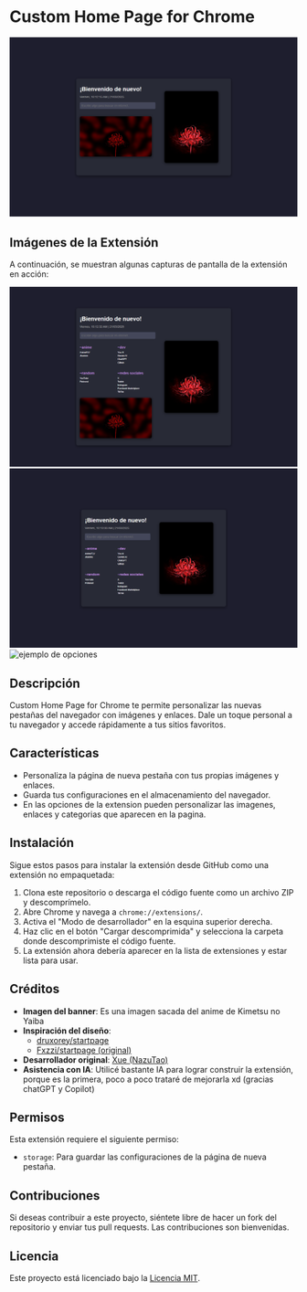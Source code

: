 # Custom Home Page for Chrome

![Custom Home Page for Chrome](https://github.com/NazuTao/anime-homepage-extension/blob/main/images/ejemplo1.png)

## Imágenes de la Extensión

A continuación, se muestran algunas capturas de pantalla de la extensión en acción:

<img src="https://github.com/NazuTao/anime-homepage-extension/blob/main/images/ejemplo2.png" alt="Captura de pantalla 2" width="550">

<img src="https://github.com/NazuTao/anime-homepage-extension/blob/main/images/ejemplo3.png" alt="Captura de pantalla 3" width="550">

<img src="https://github.com/NazuTao/anime-homepage-extension/blob/main/images/opciones.gif" alt="ejemplo de opciones" width="550">

## Descripción

Custom Home Page for Chrome te permite personalizar las nuevas pestañas del navegador con imágenes y enlaces. Dale un toque personal a tu navegador y accede rápidamente a tus sitios favoritos.

## Características

- Personaliza la página de nueva pestaña con tus propias imágenes y enlaces.
- Guarda tus configuraciones en el almacenamiento del navegador.
- En las opciones de la extension pueden personalizar las imagenes, enlaces y categorias que aparecen en la pagina.

## Instalación

Sigue estos pasos para instalar la extensión desde GitHub como una extensión no empaquetada:

1. Clona este repositorio o descarga el código fuente como un archivo ZIP y descomprímelo.
2. Abre Chrome y navega a `chrome://extensions/`.
3. Activa el "Modo de desarrollador" en la esquina superior derecha.
4. Haz clic en el botón "Cargar descomprimida" y selecciona la carpeta donde descomprimiste el código fuente.
5. La extensión ahora debería aparecer en la lista de extensiones y estar lista para usar.

## Créditos

- **Imagen del banner**: Es una imagen sacada del anime de Kimetsu no Yaiba
- **Inspiración del diseño**: 
  - [druxorey/startpage](https://github.com/druxorey/startpage)
  - [Fxzzi/startpage (original)](https://github.com/Fxzzi/startpage)
- **Desarrollador original**: [Xue (NazuTao)](https://github.com/NazuTao)
- **Asistencia con IA**: Utilicé bastante IA para lograr construir la extensión, porque es la primera, poco a poco trataré de mejorarla xd (gracias chatGPT y Copilot)

## Permisos

Esta extensión requiere el siguiente permiso:

- `storage`: Para guardar las configuraciones de la página de nueva pestaña.

## Contribuciones

Si deseas contribuir a este proyecto, siéntete libre de hacer un fork del repositorio y enviar tus pull requests. Las contribuciones son bienvenidas.

## Licencia

Este proyecto está licenciado bajo la [Licencia MIT](LICENSE).
